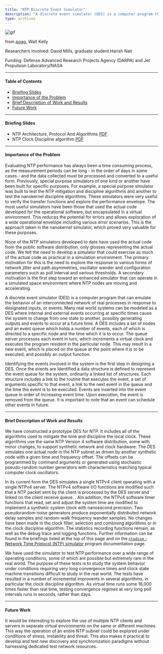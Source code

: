 ```yaml
---
title: "NTP Discrete Event Simulator"
description: "A discrete event simulator (DES) is a computer program that can emulate the behavior of an interconnected network of real processes in response to designated inputs, or events. We have constructed a prototype DES for NTP. It includes all of the algorithms used to mitigate the time and discipline the local clock."
type: archives
---
```


![gif](/documentation/pic/pogo6.gif)

from [_pogo_](/reflib/pictures/), Walt Kelly

Researchers involved: David Mills, graduate student Harish Nair

Funding: Defense Advanced Research Projects Agency (DARPA) and Jet Propulsion Laboratory/NASA

* * *

#### Table of Contents

*  [Briefing Slides](/reflib/ntpsim/#briefing-slides)
*  [Importance of the Problem](/reflib/ntpsim/#importance-of-the-problem)
*  [Brief Description of Work and Results](/reflib/ntpsim/#brief-description-of-work-and-results)
*  [Future Work](/reflib/ntpsim/#future-work)

* * *

#### Briefing Slides

*   NTP Architecture, Protocol And Algorithms [PDF](/reflib/brief/arch/arch.pdf)
*   NTP Clock Discipline algorithm [PDF](/reflib/brief/clock/clock.pdf)

* * *

#### Importance of the Problem

Evaluating NTP performance has always been a time consuming process, as the measurement periods can be long - in the order of days in some cases - and the data collected must be processed and converted to a useful form. Previously, special purpose simulators of one kind or another have been built for specific purposes. For example, a special purpose simulator was built to test the NTP mitigation and discipline algorithms and another to test the nanokernel discipline algorithms. These simulators were very useful to verify the transfer functions and explore the performance envelope. The most useful simulators have been those that used the actual code developed for the operational software, but encapsulated in a virtual environment. This reduces the potential for errors and allows exploration of a wide operational envelope including various error scenarios. This is the approach taken in the nanokernel simulator, which proved very valuable for these purposes.

None of the NTP simulators developed to date have used the actual code from the public software distribution, only glosses representing the actual code. We felt the need to develop a simulator that could exercise as much of the actual code as practical in a simulation environment. The primary motivation for this is the need to explore the response to various forms of network jitter and path asymmetries, oscillator wander and configuration parameters such as poll interval and various thresholds. A secondary motivation is the first step toward an enhanced simulator that can operate in a simulated space environment where NTP nodes are moving and accelerating.

A discrete event simulator (DES) is a computer program that can emulate the behavior of an interconnected network of real processes in response to designated inputs, or events. Many real world systems can be modeled as a DES where internal and external events occurring at specific times cause the system to change from one state to another, possibly generating outputs and events to occur at a future time. A DES includes a set of nodes and an event queue which holds a number of events, each of which is directed to a specific node and the time which it is to occur. The queue server processes each event in turn, which increments a virtual clock and executes the program resident in the particular node. This may result in a new event, which is placed on the queue at the point where it is to be executed, and possibly an output function.

Identifying the events involved in the system is the first step in designing a DES. Once the events are identified a data structure is defined to represent the event queue for the system, ordinarily a linked list of structures. Each structure includes a link to the routine that executes the event, a set of arguments specific to that event, a link to the next event in the queue and the time the event is to be executed. Events are inserted into the event queue in order of increasing event time. Upon execution, the event is removed from the queue. It is important to note that an event can schedule other events in future.

* * *

#### Brief Description of Work and Results

We have constructed a prototype DES for NTP. It includes all of the algorithms used to mitigate the time and discipline the local clock. These algorithms use the same NTP Version 4 software distribution, some with minor changes, to support synthetic network and clock hardware. The DES simulates one actual node in the NTP subnet as driven by another synthetic node with a given time and frequency offset. The offsets can be programmed by command arguments or generated using stochastic pseudo-random number generators with characteristics matching typical computer clock oscillators.

In its current form the DES simulates a single NTPv4 client operating with a single NTPv4 server. The NTPv4 software I/O functions are modified such that a NTP packet sent by the client is processed by the DES server and linked on the client receive queue. . AIn addition, the NTPv4 software timer functions that read, set and adjust the system time are modified to implement a synthetic system clock with nanosecond precision. Two pseudorandom noise generators produce exponentially distributed network delay samples and random-walk frequency wander samples. No changes have been made in the clock filter, selection and combining algorithms or in the clock discipline algorithm. The statistics recording functions remain, as well as the debug trace and logging functions. Further information can be found in the briefings listed at the top of this page and on the [`ntpdsim` - Network Time Protocol (NTP) simulator](/documentation/4.2.8-series/ntpdsim/) program documentation page.

We have used the simulator to test NTP performance over a wide range of operating conditions, some of which are possible but extremely rare in the real world. The purpose of these tests is to study the system behavior under conditions requiring very long convergence times and clock state machine transitions difficult to study in the real world. The tests have resulted in a number of incremental improvents in several algorithms, in particular the clock discipline algorithm. As virtual time runs some 16,000 times faster than real time, testing convergence regimes at very long poll intervals runs in seconds, rather than days.

* * *

#### Future Work

It would be interesting to explore the use of multiple NTP clients and servers in separate virtual environments on the same or different machines. This way the operation of an entire NTP subnet could be explored under conditions of stress, instability and threat. This also makes it practical to develop and test new discovery and synchronization paradigms without harnessing dedicated test network resources.